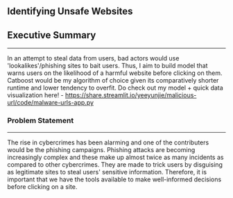 Identifying Unsafe Websites
---

## Executive Summary
---
In an attempt to steal data from users, bad actors would use 'lookalikes'/phishing sites to bait users. 
Thus, I aim to build model that warns users on the likelihood of a harmful website before clicking on them. 
Catboost would be my algorithm of choice given its comparatively shorter runtime and lower tendency to overfit.
Do check out my model + quick data visualization here!  - https://share.streamlit.io/yeeyunjie/malicious-url/code/malware-urls-app.py


### Problem Statement
---
The rise in cybercrimes has been alarming and one of the contributers would be the phishing campaigns. Phishing attacks are becoming increasingly complex and
these make up almost twice as many incidents as compared to other cybercrimes. They are made to trick users by disguising as legitimate sites to steal users' sensitive information.
Therefore, it is important that we have the tools available to make well-informed decisions before clicking on a site. 



